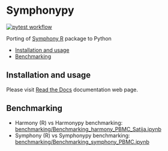 <!-- omit in toc -->
# Symphonypy
[![pytest workflow](https://github.com/potulabe/symphonypy/actions/workflows/test.yaml/badge.svg)](https://github.com/potulabe/symphonypy/actions/workflows/test.yaml)

Porting of [Symphony R](https://github.com/immunogenomics/symphony) package to Python

- [Installation and usage](#installation-and-usage)
- [Benchmarking](#benchmarking)


## Installation and usage
Please visit [Read the Docs](https://symphonypy.readthedocs.io/en/latest/index.html) documentation web page.

## Benchmarking
- Harmony (R) vs Harmonypy benchmarking: [benchmarking/Benchmarking_harmony_PBMC_Satija.ipynb](benchmarking/Benchmarking_harmony_PBMC_Satija_CITEseq.ipynb)
- Symphony (R) vs Symphonypy benchmarking: [benchmarking/Benchmarking_symphony_PBMC.ipynb](benchmarking/Benchmarking_symphony_PBMC.ipynb)
